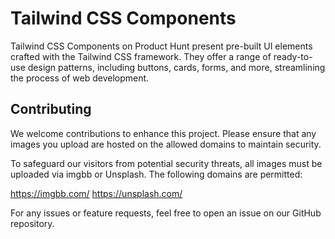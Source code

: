 # Tailwind CSS Components

Tailwind CSS Components on Product Hunt present pre-built UI elements crafted with the Tailwind CSS framework. They offer a range of ready-to-use design patterns, including buttons, cards, forms, and more, streamlining the process of web development.

## Contributing

We welcome contributions to enhance this project. Please ensure that any images you upload are hosted on the allowed domains to maintain security.

To safeguard our visitors from potential security threats, all images must be uploaded via imgbb or Unsplash. The following domains are permitted:

https://imgbb.com/
https://unsplash.com/

For any issues or feature requests, feel free to open an issue on our GitHub repository.
